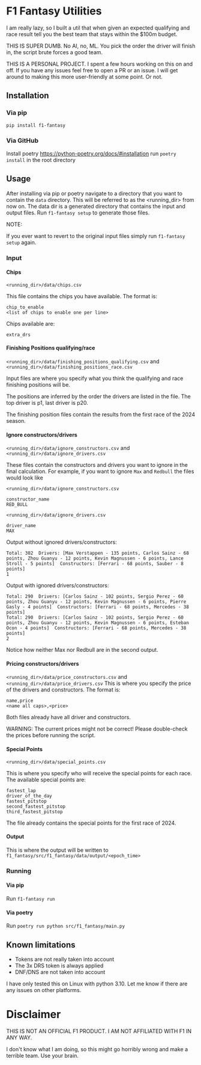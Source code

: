 # F1 Fantasy Utilities
I am really lazy, so I built a util that when given an expected qualifying and race result tell you the best team that
stays within the $100m budget.

THIS IS SUPER DUMB. No AI, no, ML. You pick the order the driver will finish in, the script brute forces a good team.

THIS IS A PERSONAL PROJECT. I spent a few hours working on this on and off. If you have any issues feel free to open
a PR or an issue. I will get around to making this more user-friendly at some point. Or not.

## Installation
### Via pip
`pip install f1-fantasy`

### Via GitHub
Install poetry https://python-poetry.org/docs/#installation
run `poetry install` in the root directory

## Usage
After installing via pip or poetry navigate to a directory that you want to contain the `data` directory. This will be
referred to as the <running_dir> from now on. The data dir is a generated directory that contains the input and output
files. Run `f1-fantasy setup` to generate those files.

NOTE:

If you ever want to revert to the original input files simply run `f1-fantasy setup` again.

### Input
#### Chips
`<running_dir>/data/chips.csv`

This file contains the chips you have available. The format is:

```
chip_to_enable
<list of chips to enable one per line>
```
Chips available are:
```
extra_drs
```

#### Finishing Positions qualifying/race
`<running_dir>/data/finishing_positions_qualifying.csv` and `<running_dir>/data/finishing_positions_race.csv`

Input files are where you specify what you think the qualifying and race finishing positions will be.

The positions are inferred by the order the drivers are listed in the file. The top driver is p1, last driver is p20.

The finishing position files contain the results from the first race of the 2024 season.

#### Ignore constructors/drivers
`<running_dir>/data/ignore_constructors.csv` and `<running_dir>/data/ignore_drivers.csv`

These files contain the constructors and drivers you want to ignore in the final calculation. For example, if you want
to ignore `Max` and `Redbull` the files would look like

`<running_dir>/data/ignore_constructors.csv`
```
constructor_name
RED_BULL
```

`<running_dir>/data/ignore_drivers.csv`
```
driver_name
MAX
```

Output without ignored drivers/constructors:
```
Total: 302  Drivers: [Max Verstappen - 135 points, Carlos Sainz - 68 points, Zhou Guanyu - 12 points, Kevin Magnussen - 6 points, Lance Stroll - 5 points]  Constructors: [Ferrari - 68 points, Sauber - 8 points]
1
```

Output with ignored drivers/constructors:
```
Total: 290  Drivers: [Carlos Sainz - 102 points, Sergio Perez - 60 points, Zhou Guanyu - 12 points, Kevin Magnussen - 6 points, Pierre Gasly - 4 points]  Constructors: [Ferrari - 68 points, Mercedes - 38 points]
Total: 290  Drivers: [Carlos Sainz - 102 points, Sergio Perez - 60 points, Zhou Guanyu - 12 points, Kevin Magnussen - 6 points, Esteban Ocon - 4 points]  Constructors: [Ferrari - 68 points, Mercedes - 38 points]
2
```

Notice how neither Max nor Redbull are in the second output.


#### Pricing constructors/drivers
`<running_dir>/data/price_constructors.csv` and `<running_dir>/data/price_drivers.csv`
This is where you specify the price of the drivers and constructors. The format is:

```
name,price
<name all caps>,<price>
```

Both files already have all driver and constructors.

WARNING: The current prices might not be correct! Please double-check the prices before running the script.

#### Special Points
`<running_dir>/data/special_points.csv`

This is where you specify who will receive the special points for each race. The available special points are:
```
fastest_lap
driver_of_the_day
fastest_pitstop
second_fastest_pitstop
third_fastest_pitstop
```

The file already contains the special points for the first race of 2024.

#### Output
This is where the output will be written to
`f1_fantasy/src/f1_fantasy/data/output/<epoch_time>`

### Running
#### Via pip
Run `f1-fantasy run`

#### Via poetry
Run `poetry run python src/f1_fantasy/main.py`

## Known limitations
* Tokens are not really taken into account
* The 3x DRS token is always applied
* DNF/DNS are not taken into account

I have only tested this on Linux with python 3.10. Let me know if there are any issues on other platforms.


# Disclaimer
THIS IS NOT AN OFFICIAL F1 PRODUCT. I AM NOT AFFILIATED WITH F1 IN ANY WAY.

I don't know what I am doing, so this might go horribly wrong and make a terrible team. Use your brain.
